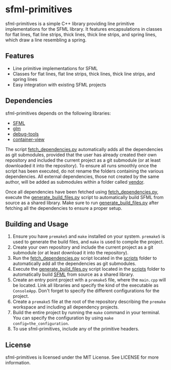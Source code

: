 # sfml-primitives

sfml-primitives is a simple C++ library providing line primitive implementations for the SFML library. It features encapsulations in classes for flat lines, flat line strips, thick lines, thick line strips, and spring lines, which draw a line resembling a spring.

## Features

- Line primitive implementations for SFML
- Classes for flat lines, flat line strips, thick lines, thick line strips, and spring lines
- Easy integration with existing SFML projects

## Dependencies

sfml-primitives depends on the following libraries:

- [SFML](https://github.com/ismawno/SFML)
- [glm](https://github.com/g-truc/glm)
- [debug-tools](https://github.com/ismawno/debug-tools)
- [container-view](https://github.com/ismawno/container-view)

The script [fetch_dependencies.py](https://github.com/ismawno/sfml-primitives/scripts/fetch_dependencies.py) automatically adds all the dependencies as git submodules, provided that the user has already created their own repository and included the current project as a git submodule (or at least downloaded it into the repository). To ensure all runs smoothly once the script has been executed, do not rename the folders containing the various dependencies. All external dependencies, those not created by the same author, will be added as submodules within a folder called [vendor](https://github.com/ismawno/sfml-primitives/vendor).

Once all dependencies have been fetched using [fetch_dependencies.py](https://github.com/ismawno/sfml-primitives/scripts/fetch_dependencies.py), execute the [generate_build_files.py](https://github.com/ismawno/sfml-primitives/scripts/generate_build_files.py) script to automatically build SFML from source as a shared library. Make sure to run [generate_build_files.py](https://github.com/ismawno/sfml-primitives/scripts/generate_build_files.py) after fetching all the dependencies to ensure a proper setup.


## Building and Usage

1. Ensure you have `premake5` and `make` installed on your system. `premake5` is used to generate the build files, and `make` is used to compile the project.
2. Create your own repository and include the current project as a git submodule (or at least download it into the repository).
3. Run the [fetch_dependencies.py](https://github.com/ismawno/sfml-primitives/scripts/fetch_dependencies.py) script located in the [scripts](https://github.com/ismawno/sfml-primitives/scripts) folder to automatically add all the dependencies as git submodules.
4. Execute the [generate_build_files.py](https://github.com/ismawno/sfml-primitives/scripts/generate_build_files.py) script located in the [scripts](https://github.com/ismawno/sfml-primitives/scripts) folder to automatically build [SFML](https://github.com/ismawno/SFML) from source as a shared library.
5. Create an entry point project with a `premake5` file, where the `main.cpp` will be located. Link all libraries and specify the kind of the executable as `ConsoleApp`. Don't forget to specify the different configurations for the project.
6. Create a `premake5` file at the root of the repository describing the `premake` workspace and including all dependency projects.
7. Build the entire project by running the `make` command in your terminal. You can specify the configuration by using `make config=the_configuration`.
8. To use sfml-primitives, include any of the primitive headers.

## License

sfml-primitives is licensed under the MIT License. See LICENSE for more information.
